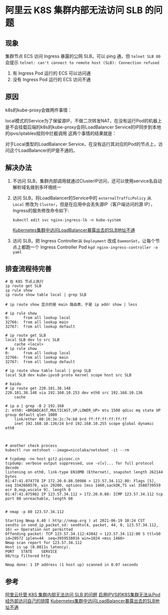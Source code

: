 # 阿里云 K8S 集群内部无法访问 SLB 的问题

## 现象

集群节点 ECS 访问 Ingress 暴露的公网 SLB，可以 ping 通，但 `telnet SLB 80` 会提示 `telnet: can't connect to remote host (SLB): Connection refused`

1. 有 Ingress Pod 运行的 ECS 可以访问通
2. 没有 Ingress Pod 运行的 ECS 访问不通

## 原因

k8s的kube-proxy会做两件事情：

local模式的Service为了保留源IP，不做二次转发NAT，在没有运行Pod的机器上是不会挂载后端的k8s的kube-proxy会将LoadBalancer Service的IP同步到本地的ipvs/iptables规则中拦截调用
这两个事情的结果就是：

对于Local类型的LoadBalancer Service，在没有运行其对应的Pod的节点上，访问这个LoadBalancer的IP是不通的。

## 解决办法

1. 不访问 SLB，集群内部调用就通过ClusterIP访问，还可以使用service名自动解析域名做到多环境统一

2. 访问 SLB，将LoadBalancer的Service中的 `externalTrafficPolicy` 从 `Local` 修改为 `Cluster`，但是在应用中会丢失源IP（客户端访问的源 IP），Ingress的服务修改命令如下:

    `kubectl edit svc nginx-ingress-lb -n kube-system`

    [Kubernetes集群中访问LoadBalancer暴露出去的SLB地址不通](https://help.aliyun.com/document_detail/171437.html)

3. 访问 SLB，把 Ingress Controller从 `Deployment` 改成 `DaemonSet`，让每个节点上都跑一个 Ingress Controller Pod
`kgd nginx-ingress-controller -o yaml`

## 排查流程待完善

```shell
# 在 K8S 节点上执行
ip route get SLB
ip rule show
ip route show table local | grep SLB

# ip route show 显示的是 main 路由表，于是 ip addr show | less

# ip rule show
0:      from all lookup local
32766:  from all lookup main
32767:  from all lookup default

# ip route get SLB
local SLB dev lo src SLB
    cache <local>
# ip rule show
0:      from all lookup local
32766:  from all lookup main
32767:  from all lookup default

# ip route show table local | grep SLB
local SLB dev kube-ipvs0 proto kernel scope host src SLB

# baidu
# ip route get 220.181.38.148
220.181.38.148 via 192.168.10.253 dev eth0 src 192.168.10.136
    cache

# ip a | grep -B 2 192.168
2: eth0: <BROADCAST,MULTICAST,UP,LOWER_UP> mtu 1500 qdisc mq state UP group default qlen 1000
    link/ether 00:16:3e:2c:7e:b8 brd ff:ff:ff:ff:ff:ff
    inet 192.168.10.136/24 brd 192.168.10.255 scope global dynamic eth0



# another check process
kubectl run netshoot --image=nicolaka/netshoot -it --rm

# tcpdump -nn host git2.picooc.cn
tcpdump: verbose output suppressed, use -v[v]... for full protocol decode
listening on eth0, link-type EN10MB (Ethernet), snapshot length 262144 bytes
01:47:41.074778 IP 172.20.0.88.50986 > 123.57.34.112.80: Flags [S], seq 3342660578, win 29200, options [mss 1460,sackOK,TS val 3588739559 ecr 0,nop,wscale 9], length 0
01:47:41.075982 IP 123.57.34.112 > 172.20.0.88: ICMP 123.57.34.112 tcp port 80 unreachable, length 68


# nmap -p 80 123.57.34.112

Starting Nmap 6.40 ( http://nmap.org ) at 2021-06-19 10:24 CST
sendto in send_ip_packet_sd: sendto(4, packet, 44, 0, 123.57.34.112, 16) => Operation not permitted
Offending packet: TCP 123.57.34.112:43042 > 123.57.34.112:80 S ttl=50 id=20572 iplen=44  seq=3959538016 win=1024 <mss 1460>
Nmap scan report for 123.57.34.112
Host is up (0.0011s latency).
PORT   STATE    SERVICE
80/tcp filtered http

Nmap done: 1 IP address (1 host up) scanned in 0.07 seconds
```

## 参考

[阿里云托管 K8S 集群内部无法访问 SLB 的问题](https://zhuanlan.zhihu.com/p/107703112)
[启用IPVS的K8S集群无法从Pod经外部访问自己的排障](https://segmentfault.com/a/1190000020751999)
[Kubernetes集群中访问LoadBalancer暴露出去的SLB地址不通](https://help.aliyun.com/document_detail/171437.html)
